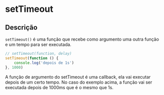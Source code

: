 # setTimeout

## Descrição

`setTimeout()` é uma função que recebe como argumento uma outra função e um tempo para ser executada.

```js
// setTimeout(function, delay)
setTimeout(function () {
    console.log('depois de 1s')
}, 1000)
```

A função de argumento do setTimeout é uma callback, ela vai executar depois de um certo tempo. No caso do exemplo acima, a função vai ser executada depois de 1000ms que é o mesmo que 1s.
